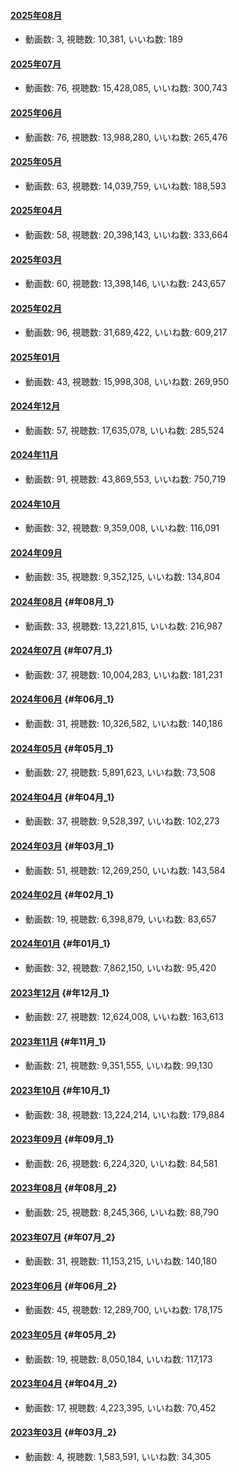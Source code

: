 #### [2025年08月](videos/202508 "wikilink")

-   動画数: 3, 視聴数: 10,381, いいね数: 189

#### [2025年07月](videos/202507 "wikilink")

-   動画数: 76, 視聴数: 15,428,085, いいね数: 300,743

#### [2025年06月](videos/202506 "wikilink")

-   動画数: 76, 視聴数: 13,988,280, いいね数: 265,476

#### [2025年05月](videos/202505 "wikilink")

-   動画数: 63, 視聴数: 14,039,759, いいね数: 188,593

#### [2025年04月](videos/202504 "wikilink")

-   動画数: 58, 視聴数: 20,398,143, いいね数: 333,664

#### [2025年03月](videos/202503 "wikilink")

-   動画数: 60, 視聴数: 13,398,146, いいね数: 243,657

#### [2025年02月](videos/202502 "wikilink")

-   動画数: 96, 視聴数: 31,689,422, いいね数: 609,217

#### [2025年01月](videos/202501 "wikilink")

-   動画数: 43, 視聴数: 15,998,308, いいね数: 269,950

#### [2024年12月](videos/202412 "wikilink")

-   動画数: 57, 視聴数: 17,635,078, いいね数: 285,524

#### [2024年11月](videos/202411 "wikilink")

-   動画数: 91, 視聴数: 43,869,553, いいね数: 750,719

#### [2024年10月](videos/202410 "wikilink")

-   動画数: 32, 視聴数: 9,359,008, いいね数: 116,091

#### [2024年09月](videos/202409 "wikilink")

-   動画数: 35, 視聴数: 9,352,125, いいね数: 134,804

#### [2024年08月](videos/202408 "wikilink") {#年08月_1}

-   動画数: 33, 視聴数: 13,221,815, いいね数: 216,987

#### [2024年07月](videos/202407 "wikilink") {#年07月_1}

-   動画数: 37, 視聴数: 10,004,283, いいね数: 181,231

#### [2024年06月](videos/202406 "wikilink") {#年06月_1}

-   動画数: 31, 視聴数: 10,326,582, いいね数: 140,186

#### [2024年05月](videos/202405 "wikilink") {#年05月_1}

-   動画数: 27, 視聴数: 5,891,623, いいね数: 73,508

#### [2024年04月](videos/202404 "wikilink") {#年04月_1}

-   動画数: 37, 視聴数: 9,528,397, いいね数: 102,273

#### [2024年03月](videos/202403 "wikilink") {#年03月_1}

-   動画数: 51, 視聴数: 12,269,250, いいね数: 143,584

#### [2024年02月](videos/202402 "wikilink") {#年02月_1}

-   動画数: 19, 視聴数: 6,398,879, いいね数: 83,657

#### [2024年01月](videos/202401 "wikilink") {#年01月_1}

-   動画数: 32, 視聴数: 7,862,150, いいね数: 95,420

#### [2023年12月](videos/202312 "wikilink") {#年12月_1}

-   動画数: 27, 視聴数: 12,624,008, いいね数: 163,613

#### [2023年11月](videos/202311 "wikilink") {#年11月_1}

-   動画数: 21, 視聴数: 9,351,555, いいね数: 99,130

#### [2023年10月](videos/202310 "wikilink") {#年10月_1}

-   動画数: 38, 視聴数: 13,224,214, いいね数: 179,884

#### [2023年09月](videos/202309 "wikilink") {#年09月_1}

-   動画数: 26, 視聴数: 6,224,320, いいね数: 84,581

#### [2023年08月](videos/202308 "wikilink") {#年08月_2}

-   動画数: 25, 視聴数: 8,245,366, いいね数: 88,790

#### [2023年07月](videos/202307 "wikilink") {#年07月_2}

-   動画数: 31, 視聴数: 11,153,215, いいね数: 140,180

#### [2023年06月](videos/202306 "wikilink") {#年06月_2}

-   動画数: 45, 視聴数: 12,289,700, いいね数: 178,175

#### [2023年05月](videos/202305 "wikilink") {#年05月_2}

-   動画数: 19, 視聴数: 8,050,184, いいね数: 117,173

#### [2023年04月](videos/202304 "wikilink") {#年04月_2}

-   動画数: 17, 視聴数: 4,223,395, いいね数: 70,452

#### [2023年03月](videos/202303 "wikilink") {#年03月_2}

-   動画数: 4, 視聴数: 1,583,591, いいね数: 34,305
